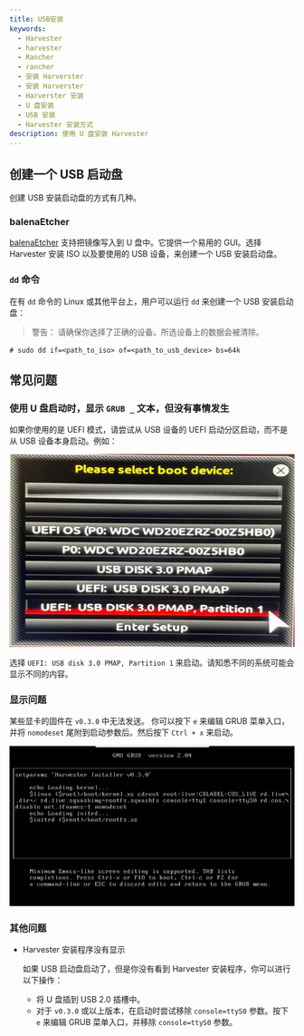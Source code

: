 ```yaml
---
title: USB安装
keywords:
  - Harvester
  - harvester
  - Rancher
  - rancher
  - 安装 Harverster
  - 安装 Harverster
  - Harverster 安装
  - U 盘安装
  - USB 安装
  - Harvester 安装方式
description: 使用 U 盘安装 Harvester
---
```


## 创建一个 USB 启动盘

创建 USB 安装启动盘的方式有几种。

### balenaEtcher

[balenaEtcher](https://www.balena.io/etcher/) 支持把镜像写入到 U 盘中。它提供一个易用的 GUI。选择 Harvester 安装 ISO 以及要使用的 USB 设备，来创建一个 USB 安装启动盘。

### `dd` 命令

在有 `dd` 命令的 Linux 或其他平台上，用户可以运行 `dd` 来创建一个 USB 安装启动盘：

> 警告：
> 请确保你选择了正确的设备。所选设备上的数据会被清除。

```
# sudo dd if=<path_to_iso> of=<path_to_usb_device> bs=64k
```

## 常见问题

### 使用 U 盘启动时，显示 `GRUB _` 文本，但没有事情发生

如果你使用的是 UEFI 模式，请尝试从 USB 设备的 UEFI 启动分区启动，而不是从 USB 设备本身启动。例如：

![](../assets/usb-install-select-correct-partition.jpg)

选择 `UEFI: USB disk 3.0 PMAP, Partition 1` 来启动。请知悉不同的系统可能会显示不同的内容。

### 显示问题

某些显卡的固件在 `v0.3.0` 中无法发送。
你可以按下 `e` 来编辑 GRUB 菜单入口，并将 `nomodeset` 尾附到启动参数后。然后按下 `Ctrl + x` 来启动。

![](../assets/usb-install-nomodeset.png)

### 其他问题

- Harvester 安装程序没有显示

  如果 USB 启动盘启动了，但是你没有看到 Harvester 安装程序，你可以进行以下操作：

  - 将 U 盘插到 USB 2.0 插槽中。
  - 对于 `v0.3.0` 或以上版本，在启动时尝试移除 `console=ttyS0` 参数。按下 `e` 来编辑 GRUB 菜单入口，并移除 `console=ttyS0` 参数。
